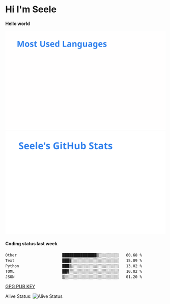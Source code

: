 <h1>Hi I'm Seele</h1>

<b>Hello world</b>

<img src='/assets/top-langs.svg' alt="Seele's github langs"> <img src='/assets/stats.svg' alt="Seele's github stats" >

<h4>Coding status last week </h4>

<!--START_SECTION:waka-->

```txt
Other                    ███████████████▒░░░░░░░░░   60.68 %
Text                     ███▓░░░░░░░░░░░░░░░░░░░░░   15.09 %
Python                   ███▒░░░░░░░░░░░░░░░░░░░░░   13.02 %
TOML                     ██▓░░░░░░░░░░░░░░░░░░░░░░   10.02 %
JSON                     ▒░░░░░░░░░░░░░░░░░░░░░░░░   01.20 %
```

<!--END_SECTION:waka-->

[GPG PUB KEY](https://keys.openpgp.org/vks/v1/by-fingerprint/3FCE91BF5B9666B55B67213C4C57B7824A5B6680)

Alive Status: ![Alive Status](https://hc.dvd.moe/b/2/8b44cecc-1f43-4449-9b4b-9c7fd754673c.svg)
